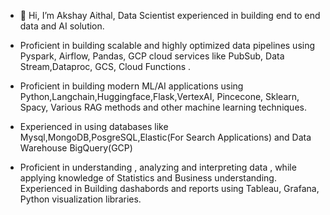 - 👋 Hi, I’m Akshay Aithal, Data Scientist experienced in building end to end data and AI solution.

- Proficient in building scalable and highly optimized data pipelines using Pyspark, Airflow, Pandas, GCP cloud services like PubSub, Data Stream,Dataproc, GCS, Cloud Functions .
- Proficient in building modern ML/AI applications using Python,Langchain,Huggingface,Flask,VertexAI, Pincecone, Sklearn, Spacy, Various RAG methods and other machine learning techniques.
-  Experienced in using databases like Mysql,MongoDB,PosgreSQL,Elastic(For Search Applications) and Data Warehouse BigQuery(GCP)
- Proficient in understanding , analyzing and interpreting data , while applying knowledge of Statistics and Business understanding. Experienced in Building dashabords and reports using 
  Tableau, Grafana, Python visualization libraries.

